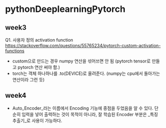 # pythonDeeplearningPytorch

## week3  
Q1. 사용자 정의 activation function  
https://stackoverflow.com/questions/55765234/pytorch-custom-activation-functions
- custom으로 만드는 경우 numpy 연산을 섞어쓰면 안 됨 (pytorch tensor로 만들고 pytorch 연산 써야 함.)
- torch는 객체 하나하나를 .to(DEVICE)로 올려준다. (numpy는 cpu에서 돌아가는 연산이라 그런 듯)

## week4  
- Auto_Encoder_라는 이름에서 Encoding 기능에 중점을 두었음을 알 수 있다. 단순히 입력을 넣어 출력하는 것이 목적이 아니라, 잘 학습된 Encoder 부분은 _특징 추출기_로 사용이 가능하다.
